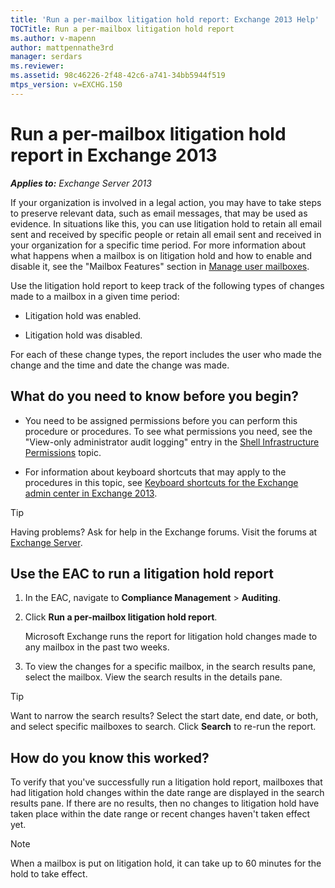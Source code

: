 ```yaml
---
title: 'Run a per-mailbox litigation hold report: Exchange 2013 Help'
TOCTitle: Run a per-mailbox litigation hold report
ms.author: v-mapenn
author: mattpennathe3rd
manager: serdars
ms.reviewer:
ms.assetid: 98c46226-2f48-42c6-a741-34bb5944f519
mtps_version: v=EXCHG.150
---
```


# Run a per-mailbox litigation hold report in Exchange 2013

_**Applies to:** Exchange Server 2013_

If your organization is involved in a legal action, you may have to take steps to preserve relevant data, such as email messages, that may be used as evidence. In situations like this, you can use litigation hold to retain all email sent and received by specific people or retain all email sent and received in your organization for a specific time period. For more information about what happens when a mailbox is on litigation hold and how to enable and disable it, see the "Mailbox Features" section in [Manage user mailboxes](manage-user-mailboxes-exchange-2013-help.md).

Use the litigation hold report to keep track of the following types of changes made to a mailbox in a given time period:

- Litigation hold was enabled.

- Litigation hold was disabled.

For each of these change types, the report includes the user who made the change and the time and date the change was made.

## What do you need to know before you begin?

- You need to be assigned permissions before you can perform this procedure or procedures. To see what permissions you need, see the "View-only administrator audit logging" entry in the [Shell Infrastructure Permissions](https://technet.microsoft.com/library/3646a4e8-36b2-41fb-89a4-79b0963fcb11.aspx) topic.

- For information about keyboard shortcuts that may apply to the procedures in this topic, see [Keyboard shortcuts for the Exchange admin center in Exchange 2013](keyboard-shortcuts-in-the-exchange-admin-center-2013-help.md).

> [!TIP]
> Having problems? Ask for help in the Exchange forums. Visit the forums at [Exchange Server](https://go.microsoft.com/fwlink/p/?linkId=60612).

## Use the EAC to run a litigation hold report

1. In the EAC, navigate to **Compliance Management** \> **Auditing**.

2. Click **Run a per-mailbox litigation hold report**.

    Microsoft Exchange runs the report for litigation hold changes made to any mailbox in the past two weeks.

3. To view the changes for a specific mailbox, in the search results pane, select the mailbox. View the search results in the details pane.

> [!TIP]
> Want to narrow the search results? Select the start date, end date, or both, and select specific mailboxes to search. Click **Search** to re-run the report.

## How do you know this worked?

To verify that you've successfully run a litigation hold report, mailboxes that had litigation hold changes within the date range are displayed in the search results pane. If there are no results, then no changes to litigation hold have taken place within the date range or recent changes haven't taken effect yet.

> [!NOTE]
> When a mailbox is put on litigation hold, it can take up to 60 minutes for the hold to take effect.
